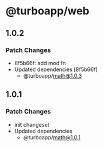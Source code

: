 # @turboapp/web

## 1.0.2

### Patch Changes

- 8f5b66f: add mod fn
- Updated dependencies [8f5b66f]
  - @turboapp/math@1.0.3

## 1.0.1

### Patch Changes

- init changeset
- Updated dependencies
  - @turboapp/math@1.0.1
